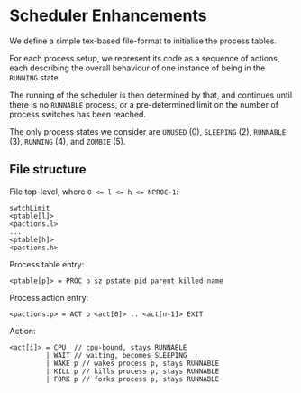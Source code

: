 # Scheduler Enhancements

We define a simple tex-based file-format to initialise the process tables.

For each process setup, we represent its code as a sequence of actions,
each describing the overall behaviour of one instance of being in the `RUNNING` state.

The running of the scheduler is then determined by that, and continues until there is no `RUNNABLE` process,
or a pre-determined limit on the number of process switches has been reached.

The only process states we consider are `UNUSED` (0), `SLEEPING` (2), `RUNNABLE` (3), `RUNNING` (4), and `ZOMBIE` (5).

## File structure

File top-level, where `0 <= l <= h <= NPROC-1`:

    swtchLimit
    <ptable[l]>
    <pactions.l>
    ...
    <ptable[h]>
    <pactions.h>

Process table entry:

    <ptable[p]> = PROC p sz pstate pid parent killed name
    
Process action entry:

    <pactions.p> = ACT p <act[0]> .. <act[n-1]> EXIT
    
Action:

    <act[i]> = CPU  // cpu-bound, stays RUNNABLE
             | WAIT // waiting, becomes SLEEPING
             | WAKE p // wakes process p, stays RUNNABLE
             | KILL p // kills process p, stays RUNNABLE
             | FORK p // forks process p, stays RUNNABLE
